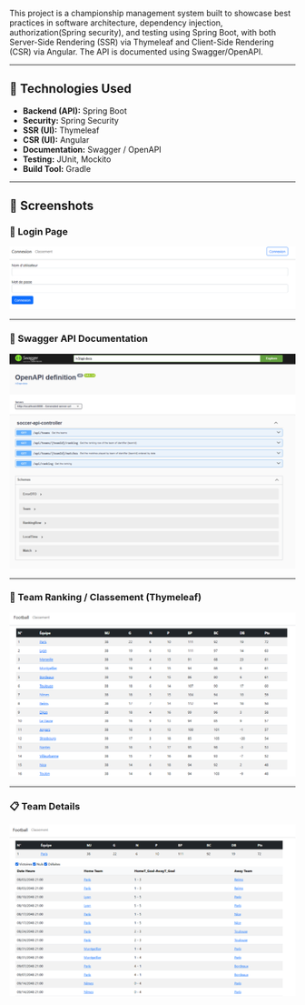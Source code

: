 This project is a championship management system built to showcase best practices in software architecture, dependency injection, authorization(Spring security), and testing using Spring Boot, with both Server-Side Rendering (SSR) via Thymeleaf and Client-Side Rendering (CSR) via Angular. The API is documented using Swagger/OpenAPI.

---

## 📂 Technologies Used
- **Backend (API):** Spring Boot  
- **Security:** Spring Security  
- **SSR (UI):** Thymeleaf  
- **CSR (UI):** Angular  
- **Documentation:** Swagger / OpenAPI  
- **Testing:** JUnit, Mockito  
- **Build Tool:** Gradle
---
## 📸 Screenshots

### 🔐 Login Page
![Login Page](./assets/login.png)

---

### 📖 Swagger API Documentation
![Swagger API](./assets/swagger.png)

---

### 🏅 Team Ranking / Classement (Thymeleaf)
![Team Classement](./assets/classement.png)

---

### 📋 Team Details
![Team Details](./assets/details.png)

